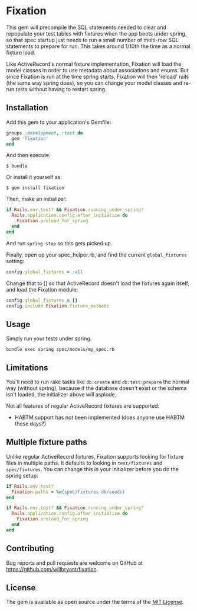 # Fixation

This gem will precompile the SQL statements needed to clear and repopulate your test tables with fixtures when the app boots under spring, so that spec startup just needs to run a small number of multi-row SQL statements to prepare for run.  This takes around 1/10th the time as a normal fixture load.

Like ActiveRecord's normal fixture implementation, Fixation will load the model classes in order to use metadata about associations and enums.  But since Fixation is run at the time spring starts, Fixation will then 'reload' rails (the same way spring does), so you can change your model classes and re-run tests without having to restart spring.

## Installation

Add this gem to your application's Gemfile:

```ruby
groups :development, :test do
  gem 'fixation'
end
```

And then execute:

    $ bundle

Or install it yourself as:

    $ gem install fixation

Then, make an initializer:

```ruby
if Rails.env.test? && Fixation.running_under_spring?
  Rails.application.config.after_initialize do
    Fixation.preload_for_spring
  end
end
```

And run `spring stop` so this gets picked up.

Finally, open up your spec_helper.rb, and find the current `global_fixtures` setting:

```ruby
config.global_fixtures = :all
```

Change that to [] so that ActiveRecord doesn't load the fixtures again itself, and load the Fixation module:

```ruby
config.global_fixtures = []
config.include Fixation.fixture_methods
```

## Usage

Simply run your tests under spring.

    bundle exec spring spec/models/my_spec.rb

## Limitations

You'll need to run rake tasks like `db:create` and `db:test:prepare` the normal way (without spring), because if the database doesn't exist or the schema isn't loaded, the initializer above will asplode.

Not all features of regular ActiveRecord fixtures are supported:
* HABTM support has not been implemented (does anyone use HABTM these days?)

## Multiple fixture paths

Unlike regular ActiveRecord fixtures, Fixation supports looking for fixture files in multiple paths.  It defaults to looking in `test/fixtures` and `spec/fixtures`.  You can change this in your initializer before you do the spring setup:

```ruby
if Rails.env.test?
  Fixation.paths = %w(spec/fixtures db/seeds)
end

if Rails.env.test? && Fixation.running_under_spring?
  Rails.application.config.after_initialize do
    Fixation.preload_for_spring
  end
end
```


## Contributing

Bug reports and pull requests are welcome on GitHub at https://github.com/willbryant/fixation.

## License

The gem is available as open source under the terms of the [MIT License](http://opensource.org/licenses/MIT).

